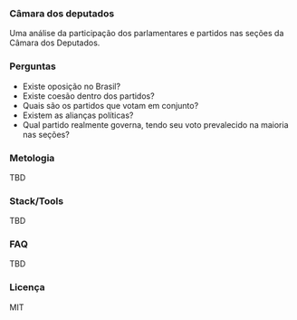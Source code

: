 ### Câmara dos deputados

Uma análise da participação dos parlamentares e partidos nas seções da Câmara 
dos Deputados.

### Perguntas 
*  Existe oposição no Brasil?
* Existe coesão dentro dos partidos?
* Quais são os partidos que votam em conjunto?
* Existem as alianças políticas?
* Qual partido realmente governa, tendo seu voto prevalecido na maioria nas
seções?

### Metologia 
TBD

### Stack/Tools
TBD

### FAQ
TBD

### Licença
MIT
